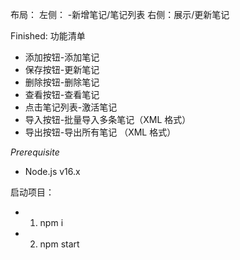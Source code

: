 布局：
左侧： -新增笔记/笔记列表
右侧：展示/更新笔记

Finished: 功能清单
- 添加按钮-添加笔记
- 保存按钮-更新笔记
- 删除按钮-删除笔记
- 查看按钮-查看笔记
- 点击笔记列表-激活笔记
- 导入按钮-批量导入多条笔记（XML 格式）
- 导出按钮-导出所有笔记 （XML 格式）

*Prerequisite*
- Node.js v16.x

启动项目：
- 1.  npm i
- 2.  npm start